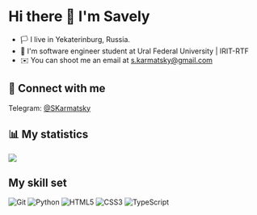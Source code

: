 # Hi there 👋 I'm Savely

- 🏳️ I live in Yekaterinburg, Russia.
- 🏫 I'm software engineer student at Ural Federal University | IRIT-RTF
- ✉️ You can shoot me an email at s.karmatsky@gmail.com

<!--
## 🛠 My fancy badge area
![image](https://user-images.githubusercontent.com/88971699/216787718-4b0c2553-bcab-446f-8d86-f298589e4fb8.png)
![image](https://user-images.githubusercontent.com/88971699/216787726-61423caf-dd66-4d98-9b4e-f138fe8eeda7.png)
![image](https://user-images.githubusercontent.com/88971699/216787746-84027f07-613f-484b-af74-38a8ae61ba2b.png)
![image](https://user-images.githubusercontent.com/88971699/216787753-40db41ef-42cc-4279-9dba-8d8a7ee60023.png)
-->

## 🤝 Connect with me
Telegram: [@SKarmatsky](https://t.me/SKarmatsky)

## 📊 My statistics 
![](http://github-profile-summary-cards.vercel.app/api/cards/profile-details?username=Karmatsky&theme=default)

## My skill set

![Git](https://img.shields.io/badge/git-%23F05033.svg?style=for-the-badge&logo=git&logoColor=white)
![Python](https://img.shields.io/badge/python-3670A0?style=for-the-badge&logo=python&logoColor=ffdd54)
![HTML5](https://img.shields.io/badge/html5-%23E34F26.svg?style=for-the-badge&logo=html5&logoColor=white)
![CSS3](https://img.shields.io/badge/css3-%231572B6.svg?style=for-the-badge&logo=css3&logoColor=white)
![TypeScript](https://img.shields.io/badge/typescript-%23007ACC.svg?style=for-the-badge&logo=typescript&logoColor=white)

<!--![Uploading image.png…]()

**Karmatsky/Karmatsky** is a ✨ _special_ ✨ repository because its `README.md` (this file) appears on your GitHub profile.

Here are some ideas to get you started:

- 🔭 I’m currently working on ...
- 🌱 I’m currently learning ...
- 👯 I’m looking to collaborate on ...
- 🤔 I’m looking for help with ...
- 💬 Ask me about ...
- 📫 How to reach me: ...
- 😄 Pronouns: ...
- ⚡ Fun fact: ...
-->
